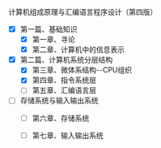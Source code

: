 计算机组成原理与汇编语言程序设计（第四版）

- [x] 第一篇、基础知识
    - [x] 第一章、寻论
    - [x] 第二章、计算机中的信息表示
- [x] 第二篇、计算机系统分层结构
    - [x] 第三章、微体系结构--CPU组织
    - [x] 第四章、指令系统层
    - [ ] 第五章、汇编语言层
- [ ] 存储系统与输入输出系统
    - [ ] 第六章、存储系统
    - [ ] 第七章、输入输出系统
    
    
    
    
    





